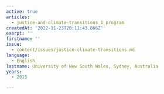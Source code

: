 ```yaml
---
active: true
articles:
  - justice-and-climate-transitions_1_program
createdAt: '2022-11-23T20:11:43.866Z'
exerpt: ''
firstname: ''
issue:
  - content/issues/justice-climate-transitions.md
language:
  - English
lastname: University of New South Wales, Sydney, Australia
years:
  - 2015

---
```

